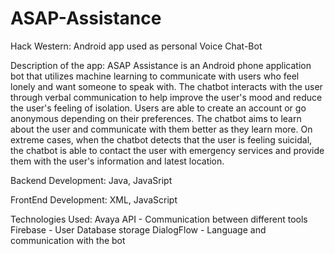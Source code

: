 # ASAP-Assistance
Hack Western: Android app used as personal Voice Chat-Bot  

Description of the app:
ASAP Assistance is an Android phone application bot that utilizes machine learning to communicate with users who feel lonely and want someone to speak with. The chatbot interacts with the user through verbal communication to help improve the user's mood and reduce the user's feeling of isolation. Users are able to create an account or go anonymous depending on their preferences. The chatbot aims to learn about the user and communicate with them better as they learn more. On extreme cases, when the chatbot detects that the user is feeling suicidal, the chatbot is able to contact the user with emergency services and provide them with the user's information and latest location.

Backend Development:
Java,
JavaSript

FrontEnd Development:
XML,
JavaScript

Technologies Used:
Avaya API - Communication between different tools
Firebase - User Database storage
DialogFlow - Language and communication with the bot
